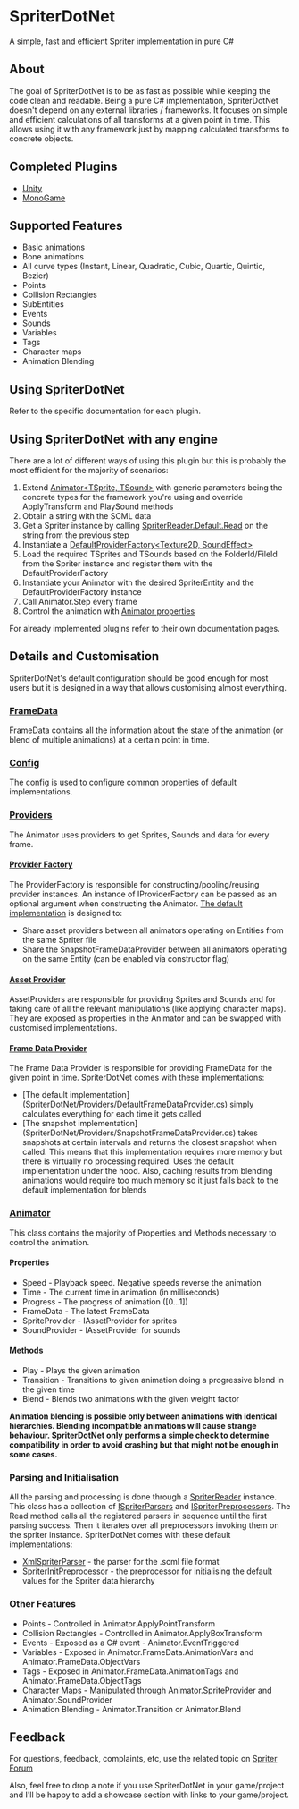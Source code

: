 # SpriterDotNet #

A simple, fast and efficient Spriter implementation in pure C#

## About ##

The goal of SpriterDotNet is to be as fast as possible while keeping the code clean and readable. 
Being a pure C# implementation, SpriterDotNet doesn't depend on any external libraries / frameworks. It focuses on simple and efficient calculations of all transforms at a given point in time. This allows using it with any framework just by mapping calculated transforms to concrete objects.

## Completed Plugins ##

* [Unity](SpriterDotNet.Unity)
* [MonoGame](SpriterDotNet.MonoGame)

## Supported Features ##

* Basic animations
* Bone animations
* All curve types (Instant, Linear, Quadratic, Cubic, Quartic, Quintic, Bezier)
* Points
* Collision Rectangles
* SubEntities
* Events
* Sounds
* Variables
* Tags
* Character maps
* Animation Blending

## Using SpriterDotNet ##

Refer to the specific documentation for each plugin.

## Using SpriterDotNet with any engine ##

There are a lot of different ways of using this plugin but this is probably the most efficient for the majority of scenarios:

1. Extend [Animator<TSprite, TSound>](SpriterDotNet/Animator.cs) with generic parameters being the concrete types for the framework you're using and override ApplyTransform and PlaySound methods
2. Obtain a string with the SCML data
3. Get a Spriter instance by calling [SpriterReader.Default.Read](SpriterDotNet/SpriterReader.cs) on the string from the previous step
4. Instantiate a [DefaultProviderFactory<Texture2D, SoundEffect>](SpriterDotNet/Providers/DefaultProviderFactory.cs)
5. Load the required TSprites and TSounds based on the FolderId/FileId from the Spriter instance and register them with the DefaultProviderFactory
6. Instantiate your Animator with the desired SpriterEntity and the DefaultProviderFactory instance
7. Call Animator.Step every frame
8. Control the animation with [Animator properties](#animator)

For already implemented plugins refer to their own documentation pages.

## Details and Customisation ##

SpriterDotNet's default configuration should be good enough for most users but it is designed in a way that allows customising almost everything.

### [FrameData](SpriterDotNet/FrameData.cs) ###

FrameData contains all the information about the state of the animation (or blend of multiple animations) at a certain point in time.

### [Config](SpriterDotNet/Config.cs) ###

The config is used to configure common properties of default implementations.

### [Providers](SpriterDotNet/Providers) ###

The Animator uses providers to get Sprites, Sounds and data for every frame.

#### [Provider Factory](SpriterDotNet/IProviderFactory.cs) ####

The ProviderFactory is responsible for constructing/pooling/reusing provider instances. An instance of IProviderFactory can be passed as an optional argument when constructing the Animator.
[The default implementation](SpriterDotNet/Providers/DefaultProviderFactory.cs) is designed to:

* Share asset providers between all animators operating on Entities from the same Spriter file
* Share the SnapshotFrameDataProvider between all animators operating on the same Entity (can be enabled via constructor flag)

#### [Asset Provider](SpriterDotNet/IAssetProvider.cs) ####

AssetProviders are responsible for providing Sprites and Sounds and for taking care of all the relevant manipulations (like applying character maps).
They are exposed as properties in the Animator and can be swapped with customised implementations.

#### [Frame Data Provider](SpriterDotNet/IFrameDataProvider.cs) ####

The Frame Data Provider is responsible for providing FrameData for the given point in time. SpriterDotNet comes with these implementations:

* [The default implementation] (SpriterDotNet/Providers/DefaultFrameDataProvider.cs) simply calculates everything for each time it gets called
* [The snapshot implementation] (SpriterDotNet/Providers/SnapshotFrameDataProvider.cs) takes snapshots at certain intervals and returns the closest snapshot when called. This means that this implementation requires more memory but there is virtually no processing required. Uses the default implementation under the hood. Also, caching results from blending animations would require too much memory so it just falls back to the default implementation for blends

### [Animator](SpriterDotNet/Animator.cs) ###

This class contains the majority of Properties and Methods necessary to control the animation.

#### Properties ####

* Speed - Playback speed. Negative speeds reverse the animation
* Time - The current time in animation (in milliseconds)
* Progress - The progress of animation ([0...1])
* FrameData - The latest FrameData
* SpriteProvider - IAssetProvider for sprites
* SoundProvider - IAssetProvider for sounds

#### Methods ####

* Play - Plays the given animation
* Transition - Transitions to given animation doing a progressive blend in the given time
* Blend - Blends two animations with the given weight factor

**Animation blending is possible only between animations with identical hierarchies. Blending incompatible animations will cause strange behaviour. SpriterDotNet only performs a simple check to determine compatibility in order to avoid crashing but that might not be enough in some cases.**

### Parsing and Initialisation ###

All the parsing and processing is done through a [SpriterReader](SpriterDotNet/SpriterReader.cs) instance. This class has a collection of [ISpriterParsers](SpriterDotNet/ISpriterParser.cs) and [ISpriterPreprocessors](SpriterDotNet/ISpriterPreprocessor.cs). The Read method calls all the registered parsers in sequence until the first parsing success. Then it iterates over all preprocessors invoking them on the spriter instance. SpriterDotNet comes with these default implementations:

* [XmlSpriterParser](SpriterDotNet/Parsers/XmlSpriterParser.cs) - the parser for the .scml file format
* [SpriterInitPreprocessor](SpriterDotNet/Preprocessors/SpriterInitPreprocessor.cs) - the preprocessor for initialising the default values for the Spriter data hierarchy

### Other Features ###

* Points - Controlled in Animator.ApplyPointTransform
* Collision Rectangles - Controlled in Animator.ApplyBoxTransform
* Events - Exposed as a C# event - Animator.EventTriggered
* Variables - Exposed in Animator.FrameData.AnimationVars and Animator.FrameData.ObjectVars
* Tags - Exposed in Animator.FrameData.AnimationTags and Animator.FrameData.ObjectTags
* Character Maps - Manipulated through Animator.SpriteProvider and Animator.SoundProvider
* Animation Blending - Animator.Transition or Animator.Blend

## Feedback ##

For questions, feedback, complaints, etc, use the related topic on [Spriter Forum](http://brashmonkey.com/forum/index.php?/topic/4166-spriterdotnet-an-implementation-for-all-c-frameworks/)

Also, feel free to drop a note if you use SpriterDotNet in your game/project and I'll be happy to add a showcase section with links to your game/project.

